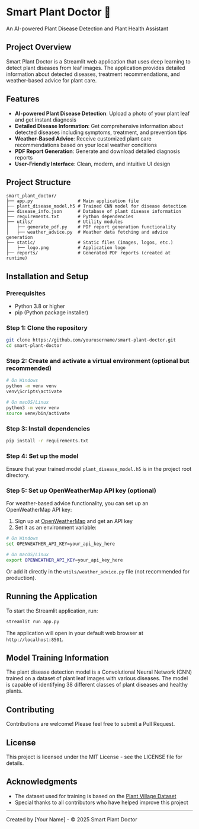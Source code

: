 # Smart Plant Doctor 🌿

An AI-powered Plant Disease Detection and Plant Health Assistant

## Project Overview

Smart Plant Doctor is a Streamlit web application that uses deep learning to detect plant diseases from leaf images. The application provides detailed information about detected diseases, treatment recommendations, and weather-based advice for plant care.

## Features

- **AI-powered Plant Disease Detection**: Upload a photo of your plant leaf and get instant diagnosis
- **Detailed Disease Information**: Get comprehensive information about detected diseases including symptoms, treatment, and prevention tips
- **Weather-Based Advice**: Receive customized plant care recommendations based on your local weather conditions
- **PDF Report Generation**: Generate and download detailed diagnosis reports
- **User-Friendly Interface**: Clean, modern, and intuitive UI design

## Project Structure

```
smart_plant_doctor/
├── app.py                 # Main application file
├── plant_disease_model.h5 # Trained CNN model for disease detection
├── disease_info.json      # Database of plant disease information
├── requirements.txt       # Python dependencies
├── utils/                 # Utility modules
│   ├── generate_pdf.py    # PDF report generation functionality
│   ├── weather_advice.py  # Weather data fetching and advice generation
├── static/                # Static files (images, logos, etc.)
│   ├── logo.png           # Application logo
├── reports/               # Generated PDF reports (created at runtime)
```

## Installation and Setup

### Prerequisites

- Python 3.8 or higher
- pip (Python package installer)

### Step 1: Clone the repository

```bash
git clone https://github.com/yourusername/smart-plant-doctor.git
cd smart-plant-doctor
```

### Step 2: Create and activate a virtual environment (optional but recommended)

```bash
# On Windows
python -m venv venv
venv\Scripts\activate

# On macOS/Linux
python3 -m venv venv
source venv/bin/activate
```

### Step 3: Install dependencies

```bash
pip install -r requirements.txt
```

### Step 4: Set up the model

Ensure that your trained model `plant_disease_model.h5` is in the project root directory.

### Step 5: Set up OpenWeatherMap API key (optional)

For weather-based advice functionality, you can set up an OpenWeatherMap API key:

1. Sign up at [OpenWeatherMap](https://openweathermap.org/) and get an API key
2. Set it as an environment variable:

```bash
# On Windows
set OPENWEATHER_API_KEY=your_api_key_here

# On macOS/Linux
export OPENWEATHER_API_KEY=your_api_key_here
```

Or add it directly in the `utils/weather_advice.py` file (not recommended for production).

## Running the Application

To start the Streamlit application, run:

```bash
streamlit run app.py
```

The application will open in your default web browser at `http://localhost:8501`.

## Model Training Information

The plant disease detection model is a Convolutional Neural Network (CNN) trained on a dataset of plant leaf images with various diseases. The model is capable of identifying 38 different classes of plant diseases and healthy plants.

## Contributing

Contributions are welcome! Please feel free to submit a Pull Request.

## License

This project is licensed under the MIT License - see the LICENSE file for details.

## Acknowledgments

- The dataset used for training is based on the [Plant Village Dataset](https://www.kaggle.com/datasets/emmarex/plantdisease)
- Special thanks to all contributors who have helped improve this project

---

Created by [Your Name] - © 2025 Smart Plant Doctor